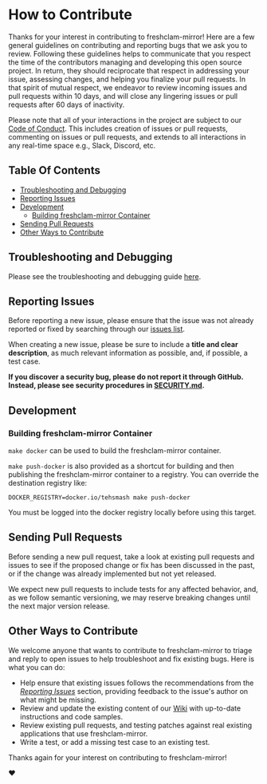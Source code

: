 # How to Contribute

Thanks for your interest in contributing to freshclam-mirror! Here are a few general guidelines on contributing and
reporting bugs that we ask you to review. Following these guidelines helps to communicate that you respect the time of
the contributors managing and developing this open source project. In return, they should reciprocate that respect in
addressing your issue, assessing changes, and helping you finalize your pull requests. In that spirit of mutual respect,
we endeavor to review incoming issues and pull requests within 10 days, and will close any lingering issues or pull
requests after 60 days of inactivity.

Please note that all of your interactions in the project are subject to our [Code of Conduct](/CODE_OF_CONDUCT.md). This
includes creation of issues or pull requests, commenting on issues or pull requests, and extends to all interactions in
any real-time space e.g., Slack, Discord, etc.

## Table Of Contents

- [Troubleshooting and Debugging](#troubleshooting-and-debugging)
- [Reporting Issues](#reporting-issues)
- [Development](#development)
  - [Building freshclam-mirror Container](#building-freshclam-mirror-container)
- [Sending Pull Requests](#sending-pull-requests)
- [Other Ways to Contribute](#other-ways-to-contribute)

## Troubleshooting and Debugging

Please see the troubleshooting and debugging guide [here](/docs/troubleshooting.md).

## Reporting Issues

Before reporting a new issue, please ensure that the issue was not already reported or fixed by searching through our
[issues list](https://github.com/openclarity/freshclam-mirror/issues).

When creating a new issue, please be sure to include a **title and clear description**, as much relevant information as
possible, and, if possible, a test case.

**If you discover a security bug, please do not report it through GitHub. Instead, please see security procedures in
[SECURITY.md](/SECURITY.md).**

## Development

### Building freshclam-mirror Container

`make docker` can be used to build the freshclam-mirror container.

`make push-docker` is also provided as a shortcut for building and then
publishing the freshclam-mirror container to a registry. You can override the
destination registry like:

```
DOCKER_REGISTRY=docker.io/tehsmash make push-docker
```

You must be logged into the docker registry locally before using this target.

## Sending Pull Requests

Before sending a new pull request, take a look at existing pull requests and issues to see if the proposed change or fix
has been discussed in the past, or if the change was already implemented but not yet released.

We expect new pull requests to include tests for any affected behavior, and, as we follow semantic versioning, we may
reserve breaking changes until the next major version release.

## Other Ways to Contribute

We welcome anyone that wants to contribute to freshclam-mirror to triage and reply to open issues to help troubleshoot
and fix existing bugs. Here is what you can do:

- Help ensure that existing issues follows the recommendations from the _[Reporting Issues](#reporting-issues)_ section,
  providing feedback to the issue's author on what might be missing.
- Review and update the existing content of our [Wiki](https://github.com/openclarity/freshclam-mirror/wiki) with up-to-date
  instructions and code samples.
- Review existing pull requests, and testing patches against real existing applications that use freshclam-mirror.
- Write a test, or add a missing test case to an existing test.

Thanks again for your interest on contributing to freshclam-mirror!

:heart:
